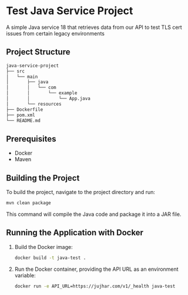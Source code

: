 # Test Java Service Project

A simple Java service 18 that retrieves data from our API to test TLS cert issues from certain legacy environments

## Project Structure

```bash
java-service-project
├── src
│   └── main
│       ├── java
│       │   └── com
│       │       └── example
│       │           └── App.java
│       └── resources
├── Dockerfile
├── pom.xml
└── README.md
```

## Prerequisites

- Docker
- Maven

## Building the Project

To build the project, navigate to the project directory and run:

```bash
mvn clean package
```

This command will compile the Java code and package it into a JAR file.

## Running the Application with Docker

1. Build the Docker image:

   ```bash
   docker build -t java-test .
   ```

2. Run the Docker container, providing the API URL as an environment variable:

   ```bash
   docker run -e API_URL=https://jujhar.com/v1/_health java-test
   ```
